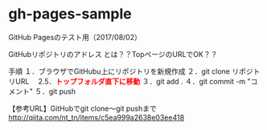 # gh-pages-sample
GitHub Pagesのテスト用（2017/08/02）

GitHubリポジトリのアドレス とは？？TopページのURLでOK？？

手順
１．ブラウザでGitHubu上にリポジトリを新規作成
２．git clone リポジトリURL
　2.5．<b><font color="red">トップフォルダ直下に移動</font></b>
３．git add .
４．git commit -m "コメント"
５．git push

【参考URL】GitHubでgit clone〜git pushまで http://qiita.com/nt_tn/items/c5ea999a2638e03ee418

